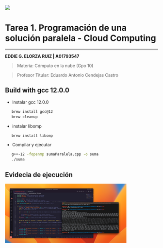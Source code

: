 <img src="https://javier.rodriguez.org.mx/itesm/2014/tecnologico-de-monterrey-blue.png" width="230" bg-color="FFFFFF" />

# Tarea 1. Programación de una solución paralela - Cloud Computing
----
**EDDIE G. ELORZA RUIZ | A01793547**

>Materia: Cómputo en la nube (Gpo 10)

>Profesor Titular: Eduardo Antonio Cendejas Castro


## Build with gcc 12.0.0 

* Instalar gcc 12.0.0
```bash
   brew install gcc@12
   brew cleanup 
```
* instalar libomp
```bash
   brew install libomp
```

* Compilar y ejecutar
```bash
   g++-12 -fopenmp sumaParalela.cpp -o suma
   ./suma
```

## Evidecia de ejecución
<img src="./src/evidencia.png" width="400" />
    